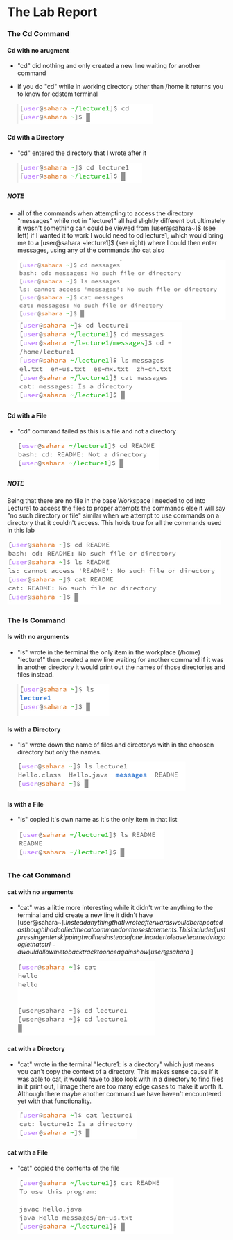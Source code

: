 
# The Lab Report 

### The Cd Command


#### Cd with no arugment

- "cd" did nothing and only created a new line waiting for another command


- if you do "cd" while in working directory other than /home it returns you to know for edstem terminal

  ![Image](No_Argument_cd_noHome.png)

#### Cd with a Directory 

- "cd" entered the directory that I wrote after it
  
  ![Image](Directory_cd.png)

##### NOTE

- all of the commands when attempting to access the directory "messages" while not in "lecture1" all had slightly different but ultimately it wasn't something can could be viewed from [user@sahara~]$ (see left) if I wanted it to work I would need to cd lecture1, which would bring me to a [user@sahara ~lecture1]$ (see right) where I could then enter messages, using any of the commands tho cat also

  ![Image](Directory_All_messages_lecture1Closed.png) ![Image](Directory_All_messages_lecture1Open.png)


#### Cd with a File

- "cd" command failed as this is a file and not a directory

  
  ![Image](File_cd.png)

##### NOTE

Being that there are no file in the base Workspace I needed to cd into Lecture1 to access the files to proper attempts the commands else it will say "no such directory or file" similar when we attempt to use commands on a directory that it couldn't access. This holds true for all the commands used in this lab

  ![Images](File_All_Error.png)



### The ls Command


#### ls with no arguments

- "ls" wrote in the terminal the only item in the workplace (/home) "lecture1" then created a new line waiting for another command if it was in another directory it would print out the names of those directories and files instead.

  ![Image](No_Argument_ls.png)

#### ls with a Directory

- "ls" wrote down the name of files and directorys with in the choosen directory but only the names.
  
  ![Image](Directory_ls_lecture1.png) 

#### ls with a File

- "ls" copied it's own name as it's the only item in that list
  
  ![Image](File_ls.png)



### The cat Command


#### cat with no arguments

- "cat" was a little more interesting while it didn't write anything to the terminal and did create a new line it didn't have [user@sahara~]$. Instead anything that I wrote afterwards would be repeated as though I had called the cat command on those statements. This included just pressing enter skipping two lines instead of one. In order to leave I learned via google that ctrl-d would allow me to back track to once again show [user@sahara~]$

  ![Image](No_Argument_cat.png)

#### cat with a Directory

- "cat" wrote in the terminal "lecture1: is a directory" which just means you can't copy the context of a directory. This makes sense cause if it was able to cat, it would have to also look with in a directory to find files in it print out, I image there are too many edge cases to make it worth it. Although there maybe another command we have haven't encountered yet with that functionality.

  ![Image](Directory_cat_lecture1.png)

#### cat with a File


- "cat" copied the contents of the file

  ![Image](File_cat.png)





